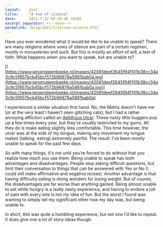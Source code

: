 ```yaml
---
layout:    post
title:     "A vow of silence"
date:      2011-7-22 09:30:06 +0100
excerpt_separator: <!--more-->
permalink: /blog/2011/7/22/vow-silence.html
---
```


Have you ever wondered what it would be like to be unable to speak? There are many religions where vows of silence are part of a certain regimen, mostly in monasteries and such. But this is mostly an effort of will, a test of faith. What happens when you want to speak, but are unable to?

<!--more-->
[![https://www.jeroensteenbeeke.nl/images/42081deef2645f94f101b38cc34a3c9c5f957bcb45bcf572b96878a5881bab0a.jpg](https://www.jeroensteenbeeke.nl/images/42081deef2645f94f101b38cc34a3c9c5f957bcb45bcf572b96878a5881bab0a.jpg)](https://www.jeroensteenbeeke.nl/images/42081deef2645f94f101b38cc34a3c9c5f957bcb45bcf572b96878a5881bab0a)

I experienced a similar situation first hand. No, the Matrix doesn't have me (or at the very least I haven't seen glitching cats), but I had a rather annoying affliction called an [Aphthous Ulcer](http://en.wikipedia.org/wiki/Aphthous_ulcer). These nasty little buggers pop up a few times every year, but they're usually restricted to my gums. All they do is make eating slightly less comfortable. This time however, the ulcer was at the side of my tongue, making any movement my tongue makes (talking, eating) extremely painful. The result: I've been mostly unable to speak for the past few days.

As with many things, it's not until you're forced to do without that you realize how much you use them. Being unable to speak has both advantages and disadvantages. People stop asking difficult questions, but limit their conversation to things that can be answered with Yes or No (I could still make affirmative and negative noises). Another advantage is that having difficulty eating is doing wonders for losing weight.
But of course, the disadvantages are far worse than anything gained. Being almost unable to eat while hungry is a really nasty experience, and having to endure a jolt of pain with every bite is not my idea of fun. But the worst I found was wanting to simply tell my significant other how my day was, but being unable to.

In short, this was quite a humbling experience, but not one I'd like to repeat. It does give one a lot of story ideas though.